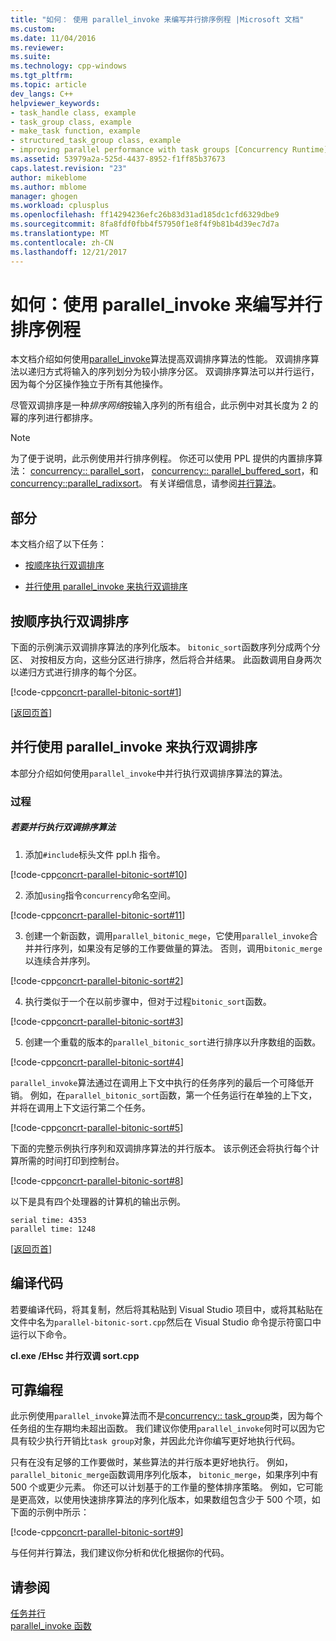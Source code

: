 ```yaml
---
title: "如何： 使用 parallel_invoke 来编写并行排序例程 |Microsoft 文档"
ms.custom: 
ms.date: 11/04/2016
ms.reviewer: 
ms.suite: 
ms.technology: cpp-windows
ms.tgt_pltfrm: 
ms.topic: article
dev_langs: C++
helpviewer_keywords:
- task_handle class, example
- task_group class, example
- make_task function, example
- structured_task_group class, example
- improving parallel performance with task groups [Concurrency Runtime]
ms.assetid: 53979a2a-525d-4437-8952-f1ff85b37673
caps.latest.revision: "23"
author: mikeblome
ms.author: mblome
manager: ghogen
ms.workload: cplusplus
ms.openlocfilehash: ff14294236efc26b83d31ad185dc1cfd6329dbe9
ms.sourcegitcommit: 8fa8fdf0fbb4f57950f1e8f4f9b81b4d39ec7d7a
ms.translationtype: MT
ms.contentlocale: zh-CN
ms.lasthandoff: 12/21/2017
---
```

# <a name="how-to-use-parallelinvoke-to-write-a-parallel-sort-routine"></a>如何：使用 parallel_invoke 来编写并行排序例程
本文档介绍如何使用[parallel_invoke](../../parallel/concrt/parallel-algorithms.md#parallel_invoke)算法提高双调排序算法的性能。 双调排序算法以递归方式将输入的序列划分为较小排序分区。 双调排序算法可以并行运行，因为每个分区操作独立于所有其他操作。  
  
 尽管双调排序是一种*排序网络*按输入序列的所有组合，此示例中对其长度为 2 的幂的序列进行都排序。  
  
> [!NOTE]
>  为了便于说明，此示例使用并行排序例程。 你还可以使用 PPL 提供的内置排序算法： [concurrency:: parallel_sort](reference/concurrency-namespace-functions.md#parallel_sort)， [concurrency:: parallel_buffered_sort](reference/concurrency-namespace-functions.md#parallel_buffered_sort)，和[concurrency::parallel_radixsort](reference/concurrency-namespace-functions.md#parallel_radixsort)。 有关详细信息，请参阅[并行算法](../../parallel/concrt/parallel-algorithms.md)。  
  
##  <a name="top"></a> 部分  
 本文档介绍了以下任务：  
  
- [按顺序执行双调排序](#serial)  
  
- [并行使用 parallel_invoke 来执行双调排序](#parallel)  
  
##  <a name="serial"></a>按顺序执行双调排序  
 下面的示例演示双调排序算法的序列化版本。 `bitonic_sort`函数序列分成两个分区、 对按相反方向，这些分区进行排序，然后将合并结果。 此函数调用自身两次以递归方式进行排序的每个分区。  
  
 [!code-cpp[concrt-parallel-bitonic-sort#1](../../parallel/concrt/codesnippet/cpp/how-to-use-parallel-invoke-to-write-a-parallel-sort-routine_1.cpp)]  
  
 [[返回页首](#top)]  
  
##  <a name="parallel"></a>并行使用 parallel_invoke 来执行双调排序  
 本部分介绍如何使用`parallel_invoke`中并行执行双调排序算法的算法。  
  
### <a name="procedures"></a>过程  
  
##### <a name="to-perform-the-bitonic-sort-algorithm-in-parallel"></a>若要并行执行双调排序算法  
  
1.  添加`#include`标头文件 ppl.h 指令。  
  
 [!code-cpp[concrt-parallel-bitonic-sort#10](../../parallel/concrt/codesnippet/cpp/how-to-use-parallel-invoke-to-write-a-parallel-sort-routine_2.cpp)]  
  
2.  添加`using`指令`concurrency`命名空间。  
  
 [!code-cpp[concrt-parallel-bitonic-sort#11](../../parallel/concrt/codesnippet/cpp/how-to-use-parallel-invoke-to-write-a-parallel-sort-routine_3.cpp)]  
  
3.  创建一个新函数，调用`parallel_bitonic_mege`，它使用`parallel_invoke`合并并行序列，如果没有足够的工作要做量的算法。 否则，调用`bitonic_merge`以连续合并序列。  
  
 [!code-cpp[concrt-parallel-bitonic-sort#2](../../parallel/concrt/codesnippet/cpp/how-to-use-parallel-invoke-to-write-a-parallel-sort-routine_4.cpp)]  
  
4.  执行类似于一个在以前步骤中，但对于过程`bitonic_sort`函数。  
  
 [!code-cpp[concrt-parallel-bitonic-sort#3](../../parallel/concrt/codesnippet/cpp/how-to-use-parallel-invoke-to-write-a-parallel-sort-routine_5.cpp)]  
  
5.  创建一个重载的版本的`parallel_bitonic_sort`进行排序以升序数组的函数。  
  
 [!code-cpp[concrt-parallel-bitonic-sort#4](../../parallel/concrt/codesnippet/cpp/how-to-use-parallel-invoke-to-write-a-parallel-sort-routine_6.cpp)]  
  
 `parallel_invoke`算法通过在调用上下文中执行的任务序列的最后一个可降低开销。 例如，在`parallel_bitonic_sort`函数，第一个任务运行在单独的上下文，并将在调用上下文运行第二个任务。  
  
 [!code-cpp[concrt-parallel-bitonic-sort#5](../../parallel/concrt/codesnippet/cpp/how-to-use-parallel-invoke-to-write-a-parallel-sort-routine_7.cpp)]  
  
 下面的完整示例执行序列和双调排序算法的并行版本。 该示例还会将执行每个计算所需的时间打印到控制台。  
  
 [!code-cpp[concrt-parallel-bitonic-sort#8](../../parallel/concrt/codesnippet/cpp/how-to-use-parallel-invoke-to-write-a-parallel-sort-routine_8.cpp)]  
  
 以下是具有四个处理器的计算机的输出示例。  
  
```Output  
serial time: 4353  
parallel time: 1248  
```  
  
 [[返回页首](#top)]  
  
## <a name="compiling-the-code"></a>编译代码  
 若要编译代码，将其复制，然后将其粘贴到 Visual Studio 项目中，或将其粘贴在文件中名为`parallel-bitonic-sort.cpp`然后在 Visual Studio 命令提示符窗口中运行以下命令。  
  
 **cl.exe /EHsc 并行双调 sort.cpp**  
  
## <a name="robust-programming"></a>可靠编程  
 此示例使用`parallel_invoke`算法而不是[concurrency:: task_group](reference/task-group-class.md)类，因为每个任务组的生存期均未超出函数。 我们建议你使用`parallel_invoke`何时可以因为它具有较少执行开销比`task group`对象，并因此允许你编写更好地执行代码。  
  
 只有在没有足够的工作要做时，某些算法的并行版本更好地执行。 例如，`parallel_bitonic_merge`函数调用序列化版本， `bitonic_merge`，如果序列中有 500 个或更少元素。 你还可以计划基于的工作量的整体排序策略。 例如，它可能是更高效，以使用快速排序算法的序列化版本，如果数组包含少于 500 个项，如下面的示例中所示：  
  
 [!code-cpp[concrt-parallel-bitonic-sort#9](../../parallel/concrt/codesnippet/cpp/how-to-use-parallel-invoke-to-write-a-parallel-sort-routine_9.cpp)]  
  
 与任何并行算法，我们建议你分析和优化根据你的代码。  
  
## <a name="see-also"></a>请参阅  
 [任务并行](../../parallel/concrt/task-parallelism-concurrency-runtime.md)   
 [parallel_invoke 函数](reference/concurrency-namespace-functions.md#parallel_invoke)

